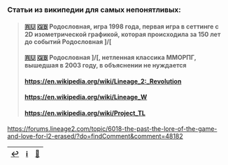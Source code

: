 ### Статьи из википедии для самых непонятливых:
> #### [🇷🇺](https://ru.wikipedia.org/wiki/Lineage_(компьютерная_игра)) [🇬🇧](https://en.wikipedia.org/wiki/Lineage_(video_game)) Родословная, игра 1998 года, первая игра в сеттинге с 2D изометрической графикой, которая происходила за 150 лет до событий Родословная ]/[
> 
> #### [🇷🇺](https://ru.wikipedia.org/wiki/Lineage_II) [🇬🇧](https://en.wikipedia.org/wiki/Lineage_II) Родословная ]/[, нетленная классика ММОРПГ, вышедшая в 2003 году, в объяснении не нуждается
> 
> #### https://en.wikipedia.org/wiki/Lineage_2:_Revolution
> 
> #### https://en.wikipedia.org/wiki/Lineage_W
> 
> #### https://en.wikipedia.org/wiki/Project_TL

https://forums.lineage2.com/topic/6018-the-past-the-lore-of-the-game-and-love-for-l2-erased/?do=findComment&comment=48182

|[↩️](header.md)|[ℹ️](info.md)|[🔮](arts.md)|
|:---:|:---:|:---:|
